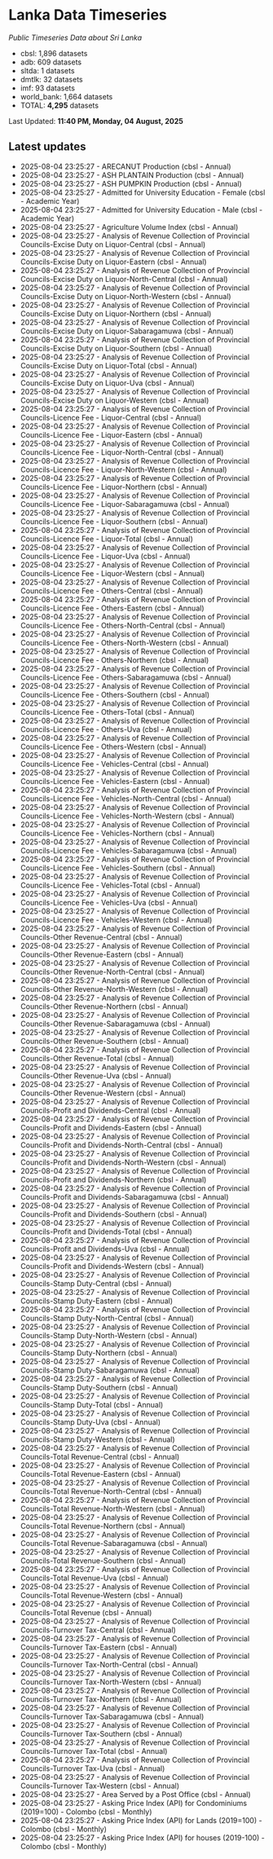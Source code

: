 # Lanka Data Timeseries
*Public Timeseries Data about Sri Lanka*

* cbsl: 1,896 datasets
* adb: 609 datasets
* sltda: 1 datasets
* dmtlk: 32 datasets
* imf: 93 datasets
* world_bank: 1,664 datasets
* TOTAL: **4,295** datasets

Last Updated: **11:40 PM, Monday, 04 August, 2025**

## Latest updates

* 2025-08-04 23:25:27 - ARECANUT Production (cbsl - Annual)
* 2025-08-04 23:25:27 - ASH PLANTAIN Production (cbsl - Annual)
* 2025-08-04 23:25:27 - ASH PUMPKIN Production (cbsl - Annual)
* 2025-08-04 23:25:27 - Admitted for University Education - Female (cbsl - Academic Year)
* 2025-08-04 23:25:27 - Admitted for University Education - Male (cbsl - Academic Year)
* 2025-08-04 23:25:27 - Agriculture Volume Index (cbsl - Annual)
* 2025-08-04 23:25:27 - Analysis of Revenue Collection of Provincial Councils-Excise Duty on Liquor-Central (cbsl - Annual)
* 2025-08-04 23:25:27 - Analysis of Revenue Collection of Provincial Councils-Excise Duty on Liquor-Eastern (cbsl - Annual)
* 2025-08-04 23:25:27 - Analysis of Revenue Collection of Provincial Councils-Excise Duty on Liquor-North-Central (cbsl - Annual)
* 2025-08-04 23:25:27 - Analysis of Revenue Collection of Provincial Councils-Excise Duty on Liquor-North-Western (cbsl - Annual)
* 2025-08-04 23:25:27 - Analysis of Revenue Collection of Provincial Councils-Excise Duty on Liquor-Northern (cbsl - Annual)
* 2025-08-04 23:25:27 - Analysis of Revenue Collection of Provincial Councils-Excise Duty on Liquor-Sabaragamuwa (cbsl - Annual)
* 2025-08-04 23:25:27 - Analysis of Revenue Collection of Provincial Councils-Excise Duty on Liquor-Southern (cbsl - Annual)
* 2025-08-04 23:25:27 - Analysis of Revenue Collection of Provincial Councils-Excise Duty on Liquor-Total (cbsl - Annual)
* 2025-08-04 23:25:27 - Analysis of Revenue Collection of Provincial Councils-Excise Duty on Liquor-Uva (cbsl - Annual)
* 2025-08-04 23:25:27 - Analysis of Revenue Collection of Provincial Councils-Excise Duty on Liquor-Western (cbsl - Annual)
* 2025-08-04 23:25:27 - Analysis of Revenue Collection of Provincial Councils-Licence Fee - Liquor-Central (cbsl - Annual)
* 2025-08-04 23:25:27 - Analysis of Revenue Collection of Provincial Councils-Licence Fee - Liquor-Eastern (cbsl - Annual)
* 2025-08-04 23:25:27 - Analysis of Revenue Collection of Provincial Councils-Licence Fee - Liquor-North-Central (cbsl - Annual)
* 2025-08-04 23:25:27 - Analysis of Revenue Collection of Provincial Councils-Licence Fee - Liquor-North-Western (cbsl - Annual)
* 2025-08-04 23:25:27 - Analysis of Revenue Collection of Provincial Councils-Licence Fee - Liquor-Northern (cbsl - Annual)
* 2025-08-04 23:25:27 - Analysis of Revenue Collection of Provincial Councils-Licence Fee - Liquor-Sabaragamuwa (cbsl - Annual)
* 2025-08-04 23:25:27 - Analysis of Revenue Collection of Provincial Councils-Licence Fee - Liquor-Southern (cbsl - Annual)
* 2025-08-04 23:25:27 - Analysis of Revenue Collection of Provincial Councils-Licence Fee - Liquor-Total (cbsl - Annual)
* 2025-08-04 23:25:27 - Analysis of Revenue Collection of Provincial Councils-Licence Fee - Liquor-Uva (cbsl - Annual)
* 2025-08-04 23:25:27 - Analysis of Revenue Collection of Provincial Councils-Licence Fee - Liquor-Western (cbsl - Annual)
* 2025-08-04 23:25:27 - Analysis of Revenue Collection of Provincial Councils-Licence Fee - Others-Central (cbsl - Annual)
* 2025-08-04 23:25:27 - Analysis of Revenue Collection of Provincial Councils-Licence Fee - Others-Eastern (cbsl - Annual)
* 2025-08-04 23:25:27 - Analysis of Revenue Collection of Provincial Councils-Licence Fee - Others-North-Central (cbsl - Annual)
* 2025-08-04 23:25:27 - Analysis of Revenue Collection of Provincial Councils-Licence Fee - Others-North-Western (cbsl - Annual)
* 2025-08-04 23:25:27 - Analysis of Revenue Collection of Provincial Councils-Licence Fee - Others-Northern (cbsl - Annual)
* 2025-08-04 23:25:27 - Analysis of Revenue Collection of Provincial Councils-Licence Fee - Others-Sabaragamuwa (cbsl - Annual)
* 2025-08-04 23:25:27 - Analysis of Revenue Collection of Provincial Councils-Licence Fee - Others-Southern (cbsl - Annual)
* 2025-08-04 23:25:27 - Analysis of Revenue Collection of Provincial Councils-Licence Fee - Others-Total (cbsl - Annual)
* 2025-08-04 23:25:27 - Analysis of Revenue Collection of Provincial Councils-Licence Fee - Others-Uva (cbsl - Annual)
* 2025-08-04 23:25:27 - Analysis of Revenue Collection of Provincial Councils-Licence Fee - Others-Western (cbsl - Annual)
* 2025-08-04 23:25:27 - Analysis of Revenue Collection of Provincial Councils-Licence Fee - Vehicles-Central (cbsl - Annual)
* 2025-08-04 23:25:27 - Analysis of Revenue Collection of Provincial Councils-Licence Fee - Vehicles-Eastern (cbsl - Annual)
* 2025-08-04 23:25:27 - Analysis of Revenue Collection of Provincial Councils-Licence Fee - Vehicles-North-Central (cbsl - Annual)
* 2025-08-04 23:25:27 - Analysis of Revenue Collection of Provincial Councils-Licence Fee - Vehicles-North-Western (cbsl - Annual)
* 2025-08-04 23:25:27 - Analysis of Revenue Collection of Provincial Councils-Licence Fee - Vehicles-Northern (cbsl - Annual)
* 2025-08-04 23:25:27 - Analysis of Revenue Collection of Provincial Councils-Licence Fee - Vehicles-Sabaragamuwa (cbsl - Annual)
* 2025-08-04 23:25:27 - Analysis of Revenue Collection of Provincial Councils-Licence Fee - Vehicles-Southern (cbsl - Annual)
* 2025-08-04 23:25:27 - Analysis of Revenue Collection of Provincial Councils-Licence Fee - Vehicles-Total (cbsl - Annual)
* 2025-08-04 23:25:27 - Analysis of Revenue Collection of Provincial Councils-Licence Fee - Vehicles-Uva (cbsl - Annual)
* 2025-08-04 23:25:27 - Analysis of Revenue Collection of Provincial Councils-Licence Fee - Vehicles-Western (cbsl - Annual)
* 2025-08-04 23:25:27 - Analysis of Revenue Collection of Provincial Councils-Other Revenue-Central (cbsl - Annual)
* 2025-08-04 23:25:27 - Analysis of Revenue Collection of Provincial Councils-Other Revenue-Eastern (cbsl - Annual)
* 2025-08-04 23:25:27 - Analysis of Revenue Collection of Provincial Councils-Other Revenue-North-Central (cbsl - Annual)
* 2025-08-04 23:25:27 - Analysis of Revenue Collection of Provincial Councils-Other Revenue-North-Western (cbsl - Annual)
* 2025-08-04 23:25:27 - Analysis of Revenue Collection of Provincial Councils-Other Revenue-Northern (cbsl - Annual)
* 2025-08-04 23:25:27 - Analysis of Revenue Collection of Provincial Councils-Other Revenue-Sabaragamuwa (cbsl - Annual)
* 2025-08-04 23:25:27 - Analysis of Revenue Collection of Provincial Councils-Other Revenue-Southern (cbsl - Annual)
* 2025-08-04 23:25:27 - Analysis of Revenue Collection of Provincial Councils-Other Revenue-Total (cbsl - Annual)
* 2025-08-04 23:25:27 - Analysis of Revenue Collection of Provincial Councils-Other Revenue-Uva (cbsl - Annual)
* 2025-08-04 23:25:27 - Analysis of Revenue Collection of Provincial Councils-Other Revenue-Western (cbsl - Annual)
* 2025-08-04 23:25:27 - Analysis of Revenue Collection of Provincial Councils-Profit and Dividends-Central (cbsl - Annual)
* 2025-08-04 23:25:27 - Analysis of Revenue Collection of Provincial Councils-Profit and Dividends-Eastern (cbsl - Annual)
* 2025-08-04 23:25:27 - Analysis of Revenue Collection of Provincial Councils-Profit and Dividends-North-Central (cbsl - Annual)
* 2025-08-04 23:25:27 - Analysis of Revenue Collection of Provincial Councils-Profit and Dividends-North-Western (cbsl - Annual)
* 2025-08-04 23:25:27 - Analysis of Revenue Collection of Provincial Councils-Profit and Dividends-Northern (cbsl - Annual)
* 2025-08-04 23:25:27 - Analysis of Revenue Collection of Provincial Councils-Profit and Dividends-Sabaragamuwa (cbsl - Annual)
* 2025-08-04 23:25:27 - Analysis of Revenue Collection of Provincial Councils-Profit and Dividends-Southern (cbsl - Annual)
* 2025-08-04 23:25:27 - Analysis of Revenue Collection of Provincial Councils-Profit and Dividends-Total (cbsl - Annual)
* 2025-08-04 23:25:27 - Analysis of Revenue Collection of Provincial Councils-Profit and Dividends-Uva (cbsl - Annual)
* 2025-08-04 23:25:27 - Analysis of Revenue Collection of Provincial Councils-Profit and Dividends-Western (cbsl - Annual)
* 2025-08-04 23:25:27 - Analysis of Revenue Collection of Provincial Councils-Stamp Duty-Central (cbsl - Annual)
* 2025-08-04 23:25:27 - Analysis of Revenue Collection of Provincial Councils-Stamp Duty-Eastern (cbsl - Annual)
* 2025-08-04 23:25:27 - Analysis of Revenue Collection of Provincial Councils-Stamp Duty-North-Central (cbsl - Annual)
* 2025-08-04 23:25:27 - Analysis of Revenue Collection of Provincial Councils-Stamp Duty-North-Western (cbsl - Annual)
* 2025-08-04 23:25:27 - Analysis of Revenue Collection of Provincial Councils-Stamp Duty-Northern (cbsl - Annual)
* 2025-08-04 23:25:27 - Analysis of Revenue Collection of Provincial Councils-Stamp Duty-Sabaragamuwa (cbsl - Annual)
* 2025-08-04 23:25:27 - Analysis of Revenue Collection of Provincial Councils-Stamp Duty-Southern (cbsl - Annual)
* 2025-08-04 23:25:27 - Analysis of Revenue Collection of Provincial Councils-Stamp Duty-Total (cbsl - Annual)
* 2025-08-04 23:25:27 - Analysis of Revenue Collection of Provincial Councils-Stamp Duty-Uva (cbsl - Annual)
* 2025-08-04 23:25:27 - Analysis of Revenue Collection of Provincial Councils-Stamp Duty-Western (cbsl - Annual)
* 2025-08-04 23:25:27 - Analysis of Revenue Collection of Provincial Councils-Total Revenue-Central (cbsl - Annual)
* 2025-08-04 23:25:27 - Analysis of Revenue Collection of Provincial Councils-Total Revenue-Eastern (cbsl - Annual)
* 2025-08-04 23:25:27 - Analysis of Revenue Collection of Provincial Councils-Total Revenue-North-Central (cbsl - Annual)
* 2025-08-04 23:25:27 - Analysis of Revenue Collection of Provincial Councils-Total Revenue-North-Western (cbsl - Annual)
* 2025-08-04 23:25:27 - Analysis of Revenue Collection of Provincial Councils-Total Revenue-Northern (cbsl - Annual)
* 2025-08-04 23:25:27 - Analysis of Revenue Collection of Provincial Councils-Total Revenue-Sabaragamuwa (cbsl - Annual)
* 2025-08-04 23:25:27 - Analysis of Revenue Collection of Provincial Councils-Total Revenue-Southern (cbsl - Annual)
* 2025-08-04 23:25:27 - Analysis of Revenue Collection of Provincial Councils-Total Revenue-Uva (cbsl - Annual)
* 2025-08-04 23:25:27 - Analysis of Revenue Collection of Provincial Councils-Total Revenue-Western (cbsl - Annual)
* 2025-08-04 23:25:27 - Analysis of Revenue Collection of Provincial Councils-Total Revenue (cbsl - Annual)
* 2025-08-04 23:25:27 - Analysis of Revenue Collection of Provincial Councils-Turnover Tax-Central (cbsl - Annual)
* 2025-08-04 23:25:27 - Analysis of Revenue Collection of Provincial Councils-Turnover Tax-Eastern (cbsl - Annual)
* 2025-08-04 23:25:27 - Analysis of Revenue Collection of Provincial Councils-Turnover Tax-North-Central (cbsl - Annual)
* 2025-08-04 23:25:27 - Analysis of Revenue Collection of Provincial Councils-Turnover Tax-North-Western (cbsl - Annual)
* 2025-08-04 23:25:27 - Analysis of Revenue Collection of Provincial Councils-Turnover Tax-Northern (cbsl - Annual)
* 2025-08-04 23:25:27 - Analysis of Revenue Collection of Provincial Councils-Turnover Tax-Sabaragamuwa (cbsl - Annual)
* 2025-08-04 23:25:27 - Analysis of Revenue Collection of Provincial Councils-Turnover Tax-Southern (cbsl - Annual)
* 2025-08-04 23:25:27 - Analysis of Revenue Collection of Provincial Councils-Turnover Tax-Total (cbsl - Annual)
* 2025-08-04 23:25:27 - Analysis of Revenue Collection of Provincial Councils-Turnover Tax-Uva (cbsl - Annual)
* 2025-08-04 23:25:27 - Analysis of Revenue Collection of Provincial Councils-Turnover Tax-Western (cbsl - Annual)
* 2025-08-04 23:25:27 - Area Served by a Post Office (cbsl - Annual)
* 2025-08-04 23:25:27 - Asking Price Index (API) for Condominiums (2019=100) - Colombo (cbsl - Monthly)
* 2025-08-04 23:25:27 - Asking Price Index (API) for Lands (2019=100) - Colombo (cbsl - Monthly)
* 2025-08-04 23:25:27 - Asking Price Index (API) for houses (2019-100) - Colombo (cbsl - Monthly)